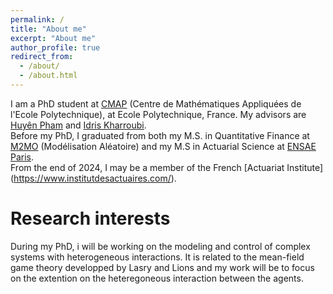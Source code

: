 ```yaml
---
permalink: /
title: "About me"
excerpt: "About me"
author_profile: true
redirect_from: 
  - /about/
  - /about.html
---
```


I am  a PhD student at [CMAP](https://cmap.ip-paris.fr/)  (Centre de Mathématiques Appliquées de l'Ecole Polytechnique), at Ecole Polytechnique, France. My advisors are [Huyên Pham](https://sites.google.com/site/phamxuanhuyen/) and [Idris Kharroubi](https://finance.math.upmc.fr/authors/idris-kharroubi/).
<br> 
Before my PhD, I graduated from both my M.S. in Quantitative Finance at [M2MO](https://masterfinance.math.univ-paris-diderot.fr/) (Modélisation Aléatoire) and my M.S in Actuarial Science at [ENSAE Paris](https://www.ensae.fr/). 
<br>
From the end of 2024, I may be a member of the French [Actuariat Institute] (https://www.institutdesactuaires.com/).

Research interests
======

During my PhD, i will be working on the modeling and control of complex systems with heterogeneous interactions. It is related to the mean-field game theory developped by Lasry and Lions and my work will be to focus on the extention on the heteregoneous interaction between the agents.

